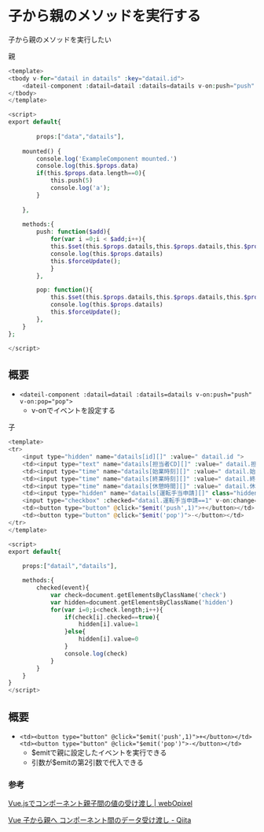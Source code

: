 # 子から親のメソッドを実行する

子から親のメソッドを実行したい

親

```php
<template>
<tbody v-for="datail in datails" :key="datail.id">
    <dateil-component :datail=datail :datails=datails v-on:push="push" v-on:pop="pop"></dateil-component>
</tbody>
</template>

<script>
export default{
        
        props:["data","datails"],
        
    mounted() {
        console.log('ExampleComponent mounted.')
        console.log(this.$props.data)
        if(this.$props.data.length==0){
            this.push(5)
            console.log('a');
        }
        
    },
    
    methods:{
        push: function($add){
            for(var i =0;i < $add;i++){
            this.$set(this.$props.datails,this.$props.datails,this.$props.datails.push({}))
            console.log(this.$props.datails)
            this.$forceUpdate();
            }
        },

        pop: function(){
            this.$set(this.$props.datails,this.$props.datails,this.$props.datails.pop({}))
            console.log(this.$props.datails)
            this.$forceUpdate();
        },
    }
};

</script>
```

## 概要

- `<dateil-component :datail=datail :datails=datails v-on:push="push" v-on:pop="pop">`
    - v-onでイベントを設定する

子

```php
<template>
<tr>
    <input type="hidden" name="datails[id][]" :value=" datail.id ">
    <td><input type="text" name="datails[担当者CD][]" :value=" datail.担当者CD " class="form-control-sm col-auto"></td>
    <td><input type="time" name="datails[始業時刻][]" :value=" datail.始業時刻 " class="form-control-sm col-auto"></td>
    <td><input type="time" name="datails[終業時刻][]" :value=" datail.終業時刻 " class="form-control-sm col-auto"></td>
    <td><input type="time" name="datails[休憩時間][]" :value=" datail.休憩時間 " class="form-control-sm col-auto"></td>
    <td><input type="hidden" name="datails[運転手当申請][]" class="hidden">
    <input type="checkbox" :checked="datail.運転手当申請==1" v-on:change="checked" class="check"></td>
    <td><button type="button" @click="$emit('push',1)">+</button></td>
    <td><button type="button" @click="$emit('pop')">-</button></td>
</tr>
</template>

<script>
export default{
        
    props:["datail","datails"],

    methods:{
        checked(event){
            var check=document.getElementsByClassName('check')
            var hidden=document.getElementsByClassName('hidden')
            for(var i=0;i<check.length;i++){
                if(check[i].checked==true){
                    hidden[i].value=1
                }else{
                    hidden[i].value=0
                }
                console.log(check)
            }
        }     
    }
}
</script>
```
## 概要

-  `<td><button type="button" @click="$emit('push',1)">+</button></td>`
`<td><button type="button" @click="$emit('pop')">-</button></td>`
   - $emitで親に設定したイベントを実行できる
   - 引数が$emitの第2引数で代入できる  


### 参考

[Vue\.jsでコンポーネント親子間の値の受け渡し \| webOpixel](https://www.webopixel.net/javascript/1224.html)

[Vue 子から親へ コンポーネント間のデータ受け渡し \- Qiita](https://qiita.com/fukuman/items/b0bc84081ad0d2bc522a)